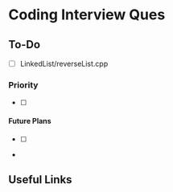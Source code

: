 # Coding Interview Ques #



## To-Do  ##

- [ ] LinkedList/reverseList.cpp

### Priority ###
- [ ] 

#### Future Plans ####
- [ ]
-   


## Useful Links ##